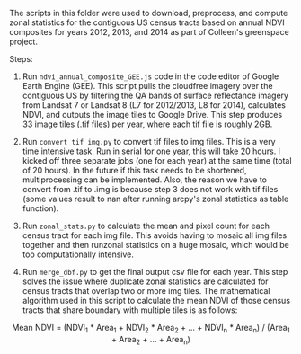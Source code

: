 The scripts in this folder were used to download, preprocess, and compute zonal statistics for the contiguous US census tracts based on annual NDVI composites for years 2012, 2013, and 2014 as part of Colleen's greenspace project.

Steps:
1) Run `ndvi_annual_composite_GEE.js` code in the code editor of Google Earth Engine (GEE). This script pulls the cloudfree imagery over the contiguous US by filtering the QA bands of surface reflectance imagery from Landsat 7 or Landsat 8 (L7 for 2012/2013, L8 for 2014), calculates NDVI, and outputs the image tiles to Google Drive. This step produces 33 image tiles (.tif files) per year, where each tif file is roughly 2GB.

2) Run `convert_tif_img.py` to convert tif files to img files. This is a very time intensive task. Run in serial for one year, this will take 20 hours. I kicked off three separate jobs (one for each year) at the same time (total of 20 hours). In the future if this task needs to be shortened, multiprocessing can be implemented. Also, the reason we have to convert from .tif to .img is because step 3 does not work with tif files (some values result to nan after running arcpy's zonal statistics as table function).

3) Run `zonal_stats.py` to calculate the mean and pixel count for each census tract for each img file. This avoids having to mosaic all img files together and then runzonal statistics on a huge mosaic, which would be too computationally intensive.

4) Run `merge_dbf.py` to get the final output csv file for each year. This step solves the issue where duplicate zonal statistics are calculated for census tracts that overlap two or more img tiles. The mathematical algorithm used in this script to calculate the mean NDVI of those census tracts that share boundary with multiple tiles is as follows:

<div align="center">Mean NDVI = (NDVI<sub>1</sub> * Area<sub>1</sub> + NDVI<sub>2</sub> * Area<sub>2</sub> + ... + NDVI<sub>n</sub> * Area<sub>n</sub>) / (Area<sub>1</sub> + Area<sub>2</sub> + ... + Area<sub>n</sub>)</div>